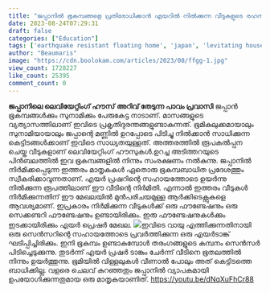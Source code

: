 ```yaml
---
title: "ജപ്പാനിൽ ഭൂകമ്പങ്ങളെ പ്രതിരോധിക്കാൻ എയറിൽ നിൽക്കുന്ന വീടുകളുടെ രഹസ്യം എന്താണ് ?"
date: 2023-08-24T07:29:31
draft: false
categories: ["Education"]
tags: ['earthquake resistant floating home', 'japan', 'levitating house']
author: "Beaumaris"
image: "https://cdn.boolokam.com/articles/2023/08/ffgg-1.jpg"
view_count: 1728227
like_count: 25395
comment_count: 0
---
```


**ജപ്പാനിലെ ലെവിയേറ്റിംഗ് ഹൗസ്** **അറിവ് തേടുന്ന പാവം പ്രവാസി** ജപ്പാന്‍ ഭൂകമ്പങ്ങള്‍ക്കും സുനാമിക്കും പേരുകേട്ട നാടാണ്. മാസങ്ങളുടെ വ്യത്യാസത്തിലാണ് ഇവിടെ പ്രകൃതിദുരന്തങ്ങളുണ്ടാകുന്നത്. ഭൂമികുലുക്കമായാലും സുനാമിയായാലും ജപ്പാന്റെ മണ്ണില്‍ ഉറപ്പോടെ പിടിച്ചു നില്‍ക്കാന്‍ സാധിക്കുന്ന കെട്ടിടങ്ങള്‍ക്കാണ് ഇവിടെ സാധ്യതയുള്ളത്. അത്തരത്തില്‍ രൂപകല്‍പ്പന ചെയ്ത വീടുകളാണ് ലെവിയേറ്റിംഗ് ഹൗസുകള്‍.ഉറച്ച അടിത്തറയുടെ പിന്‍ബലത്തില്‍ ഇവ ഭൂകമ്പങ്ങളില്‍ നിന്നും സംരക്ഷണം നല്‍കുന്നു. ജപ്പാനില്‍ നിര്‍മിക്കപ്പെടുന്ന ഇത്തരം മാതൃകകള്‍ ഏതൊരു ഭൂകമ്പബാധിത പ്രദേശത്തും സ്വീകരിക്കാവുന്നതാണ്. എയര്‍ പ്രഷറിന്റെ സഹായത്തോടെ ഉയര്‍ന്നു നില്‍ക്കുന്ന രൂപത്തിലാണ് ഈ വീടിന്റെ നിര്‍മിതി. എന്നാല്‍ ഇത്തരം വീടുകള്‍ നിര്‍മിക്കുന്നതിന് ഈ മേഖലയില്‍ മുന്‍പരിചയമുള്ള ആര്‍ക്കിടെക്റ്റുകളെ ആവശ്യമാണ്. ഇപ്രകാരം നിര്‍മിക്കുന്ന വീടുകള്‍ക്ക് ഒരു ഫൗണ്ടേഷനും ഒരു സെക്കണ്ടറി ഫൗണ്ടേഷനും ഉണ്ടായിരിക്കും. ഇരു ഫൗണ്ടേഷനുകള്‍ക്കും ഇടക്കായിരിക്കും എയര്‍ പ്രെഷര്‍ മേഖല. ![](https://cdn.boolokam.com/articles/2023/08/wfwggg.jpg)ഇവിടെ വായു എത്തിക്കുന്നതിനായി ഒരു സെന്‍സറിന്റെ സഹായത്തോടെ പ്രവര്‍ത്തിക്കുന്ന ഒരു എയര്‍ടാങ്ക് ഘടിപ്പിച്ചിരിക്കും. ഇനി ഭൂകമ്പം ഉണ്ടാകുമ്പോള്‍ തരംഗങ്ങളുടെ കമ്പനം സെന്‍സര്‍ പിടിച്ചെടുക്കുന്നു. തുടര്‍ന്ന് എയര്‍ പ്രഷര്‍ ടാങ്കും ചേര്‍ന്ന് വീടിനെ ഭൂതലത്തില്‍ നിന്നും ഉയര്‍ത്തുന്നു. ഭൂമിയില്‍ വിള്ളലുകള്‍ വീണാല്‍ പോലും അത് കെട്ടിടത്തെ ബാധിക്കില്ല. വളരെ ചെലവ് കുറഞ്ഞതും ജപ്പാനില്‍ വ്യാപകമായി ഉപയോഗിക്കുന്നതുമായ ഒരു മാതൃകയാണിത്. https://youtu.be/dNqXuFhCr88

